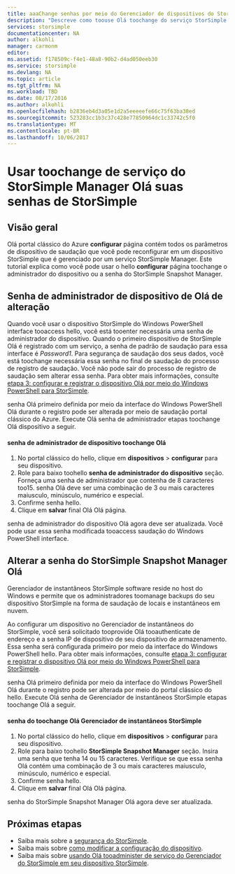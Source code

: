 ```yaml
---
title: aaaChange senhas por meio do Gerenciador de dispositivos do StorSimple | Microsoft Docs
description: "Descreve como toouse Olá toochange do serviço StorSimple Manager suas senhas de administrador do StorSimple Snapshot Manager e o dispositivo."
services: storsimple
documentationcenter: NA
author: alkohli
manager: carmonm
editor: 
ms.assetid: f178509c-f4e1-48a8-90b2-d4ad050eeb30
ms.service: storsimple
ms.devlang: NA
ms.topic: article
ms.tgt_pltfrm: NA
ms.workload: TBD
ms.date: 08/17/2016
ms.author: alkohli
ms.openlocfilehash: b2836eb4d3a05e1d2a5eeeeefe66c75f63ba38ed
ms.sourcegitcommit: 523283cc1b3c37c428e77850964dc1c33742c5f0
ms.translationtype: MT
ms.contentlocale: pt-BR
ms.lasthandoff: 10/06/2017
---
```

# <a name="use-hello-storsimple-manager-service-toochange-your-storsimple-passwords"></a>Usar toochange de serviço do StorSimple Manager Olá suas senhas de StorSimple
## <a name="overview"></a>Visão geral
Olá portal clássico do Azure **configurar** página contém todos os parâmetros de dispositivo de saudação que você pode reconfigurar em um dispositivo StorSimple que é gerenciado por um serviço StorSimple Manager. Este tutorial explica como você pode usar o hello **configurar** página toochange o administrador do dispositivo ou a senha do StorSimple Snapshot Manager.

## <a name="change-hello-device-administrator-password"></a>Senha de administrador de dispositivo de Olá de alteração
Quando você usar o dispositivo StorSimple do Windows PowerShell interface tooaccess hello, você está tooenter necessária uma senha de administrador do dispositivo. Quando o primeiro dispositivo de StorSimple Olá é registrado com um serviço, a senha de padrão de saudação para essa interface é *Password1*. Para segurança de saudação dos seus dados, você está toochange necessária essa senha no final de saudação do processo de registro de saudação. Você não pode sair do processo de registro de saudação sem alterar essa senha. Para obter mais informações, consulte [etapa 3: configurar e registrar o dispositivo Olá por meio do Windows PowerShell para StorSimple](storsimple-deployment-walkthrough-u2.md#step-3-configure-and-register-the-device-through-windows-powershell-for-storsimple).

senha Olá primeiro definida por meio da interface do Windows PowerShell Olá durante o registro pode ser alterada por meio de saudação portal clássico do Azure. Execute Olá senha de administrador etapas toochange Olá dispositivo a seguir.

#### <a name="toochange-hello-device-administrator-password"></a>senha de administrador de dispositivo toochange Olá
1. No portal clássico do hello, clique em **dispositivos** > **configurar** para seu dispositivo.
2. Role para baixo toohello **senha de administrador do dispositivo** seção. Forneça uma senha de administrador que contenha de 8 caracteres too15. senha Olá deve ser uma combinação de 3 ou mais caracteres maiusculo, minúsculo, numérico e especial.
3. Confirme senha hello.
4. Clique em **salvar** final Olá Olá página.

senha de administrador do dispositivo Olá agora deve ser atualizada. Você pode usar essa senha modificada tooaccess saudação do Windows PowerShell interface.

## <a name="change-hello-storsimple-snapshot-manager-password"></a>Alterar a senha do StorSimple Snapshot Manager Olá
Gerenciador de instantâneos StorSimple software reside no host do Windows e permite que os administradores toomanage backups do seu dispositivo StorSimple na forma de saudação de locais e instantâneos em nuvem.

Ao configurar um dispositivo no Gerenciador de instantâneos do StorSimple, você será solicitado tooprovide Olá tooauthenticate de endereço e a senha IP de dispositivo de seu dispositivo de armazenamento. Essa senha será configurada primeiro por meio da interface do Windows PowerShell hello. Para obter mais informações, consulte [etapa 3: configurar e registrar o dispositivo Olá por meio do Windows PowerShell para StorSimple](storsimple-deployment-walkthrough-u2.md#step-3-configure-and-register-the-device-through-windows-powershell-for-storsimple).

senha Olá primeiro definida por meio da interface do Windows PowerShell Olá durante o registro pode ser alterada por meio do portal clássico do hello. Execute Olá senha de Gerenciador de instantâneos StorSimple etapas toochange Olá a seguir.

#### <a name="toochange-hello-storsimple-snapshot-manager-password"></a>senha do toochange Olá Gerenciador de instantâneos StorSimple
1. No portal clássico do hello, clique em **dispositivos** > **configurar** para seu dispositivo.
2. Role para baixo toohello **StorSimple Snapshot Manager** seção. Insira uma senha que tenha 14 ou 15 caracteres. Verifique se que essa senha Olá contém uma combinação de 3 ou mais caracteres maiusculo, minúsculo, numérico e especial.
3. Confirme senha hello.
4. Clique em **salvar** final Olá Olá página.

senha do StorSimple Snapshot Manager Olá agora deve ser atualizada.

## <a name="next-steps"></a>Próximas etapas
* Saiba mais sobre a [segurança do StorSimple](storsimple-security.md).
* Saiba mais sobre [como modificar a configuração do dispositivo](storsimple-modify-device-config.md).
* Saiba mais sobre [usando Olá tooadminister de serviço do Gerenciador do StorSimple em seu dispositivo StorSimple](storsimple-manager-service-administration.md).

